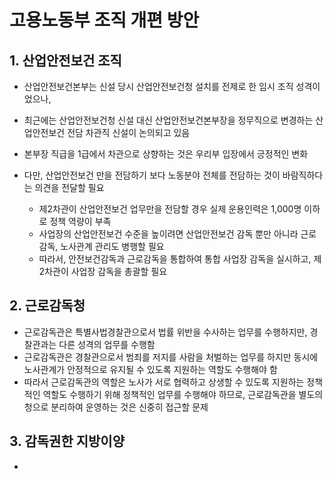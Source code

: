 # 고용노동부 조직 개편 방안

## 1. 산업안전보건 조직

- 산업안전보건본부는 신설 당시 산업안전보건청 설치를 전제로 한 임시 조직 성격이었으나,
- 최근에는 산업안전보건청 신설 대신 산업안전보건본부장을 정무직으로 변경하는 산업안전보건 전담 차관직 신설이 논의되고 있음

- 본부장 직급을 1급에서 차관으로 상향하는 것은 우리부 입장에서 긍정적인 변화
- 다만, 산업안전보건 만을 전담하기 보다 노동분야 전체를 전담하는 것이 바람직하다는 의견을 전달할 필요
  - 제2차관이 산업안전보건 업무만을 전담할 경우 실제 운용인력은 1,000명 이하로 정책 역량이 부족
  - 사업장의 산업안전보건 수준을 높이려면 산업안전보건 감독 뿐만 아니라 근로감독, 노사관계 관리도 병행할 필요
  - 따라서, 안전보건감독과 근로감독을 통합하여 통합 사업장 감독을 실시하고, 제2차관이 사업장 감독을 총괄할 필요

## 2. 근로감독청

- 근로감독관은 특별사법경찰관으로서 법률 위반을 수사하는 업무를 수행하지만, 경찰관과는 다른 성격의 업무를 수행함
- 근로감독관은 경찰관으로서 범죄를 저지를 사람을 처벌하는 업무를 하지만 동시에 노사관계가 안정적으로 유지될 수 있도록 지원하는 역할도 수행해야 함
- 따라서 근로감독관의 역할은 노사가 서로 협력하고 상생할 수 있도록 지원하는 정책적인 역할도 수행하기 위해 정책적인 업무를 수행해야 하므로, 근로감독관을 별도의 청으로 분리하여 운영하는 것은 신중히 접근할 문제

## 3. 감독권한 지방이양

- 
